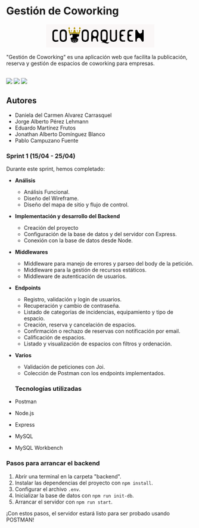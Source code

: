 # Gestión de Coworking 

<div align="center">
<img src="https://github.com/JonathanADB/Coworking/blob/main/frontend/src/assets/imgreadme/titulo.png">
</div> 

"Gestión de Coworking" es una aplicación web que facilita la publicación, reserva y gestión de espacios de coworking para empresas.
<br><br>

<div display="flex">
    <img src="https://img.shields.io/badge/Express%20js-000000?style=for-the-badge&logo=express&logoColor=white">
  <img src="https://img.shields.io/badge/Node%20js-339933?style=for-the-badge&logo=nodedotjs&logoColor=white">
  <img src="https://img.shields.io/badge/Postman-FF6C37?style=for-the-badge&logo=Postman&logoColor=white">
</div>



## Autores

- Daniela del Carmen Alvarez Carrasquel
- Jorge Alberto Pérez Lehmann
- Eduardo Martínez Frutos
- Jonathan Alberto Domínguez Blanco
- Pablo Campuzano Fuente

### Sprint 1 (15/04 - 25/04)

Durante este sprint, hemos completado:

- **Análisis**
  - Análisis Funcional.
  - Diseño del Wireframe.
  - Diseño del mapa de sitio y flujo de control.

- **Implementación y desarrollo del Backend**
  - Creación del proyecto
  - Configuración de la base de datos y del servidor con Express.
  - Conexión con la base de datos desde Node.

- **Middlewares**
  - Middleware para manejo de errores y parseo del body de la petición.
  - Middleware para la gestión de recursos estáticos.
  - Middleware de autenticación de usuarios.

- **Endpoints**
  - Registro, validación y login de usuarios.
  - Recuperación y cambio de contraseña.
  - Listado de categorías de incidencias, equipamiento y tipo de espacio.
  - Creación, reserva y cancelación de espacios.
  - Confirmación o rechazo de reservas con notificación por email.
  - Calificación de espacios.
  - Listado y visualización de espacios con filtros y ordenación.

- **Varios**
  - Validación de peticiones con Joi.
  - Colección de Postman con los endpoints implementados.

  ### Tecnologías utilizadas

- Postman
- Node.js
- Express
- MySQL
- MySQL Workbench

### Pasos para arrancar el backend

1. Abrir una terminal en la carpeta "backend".
2. Instalar las dependencias del proyecto con `npm install`.
3. Configurar el archivo `.env`.
4. Inicializar la base de datos con `npm run init-db`.
5. Arrancar el servidor con `npm run start`.

¡Con estos pasos, el servidor estará listo para ser probado usando POSTMAN!
